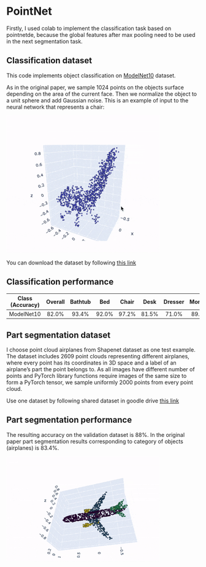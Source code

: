 # PointNet
Firstly, I used colab to implement the classification task based on pointnetde, because the global features after max pooling need to be used in the next segmentation task.
## Classification dataset
This code implements object classification on [ModelNet10](https://modelnet.cs.princeton.edu) dataset.

As in the original paper, we sample 1024 points on the objects surface depending on the area of the current face. Then we normalize the object to a unit sphere and add Gaussian noise. This is an example of input to the neural network that represents a chair:

<img src="images/chair.gif" alt="matching points" width="400"/> 

You can download the dataset by following [this link](https://drive.google.com/open?id=12Mv19pQ84VO8Av50hUXTixSxd5NDjeEB)

## Classification performance

| Class (Accuracy) | Overall | Bathtub | Bed| Chair|Desk|Dresser|Monitor|Night stand|Sofa|Table|Toilet|
| :---: |:---: | :---: | :---: | :---: | :---: | :---: | :---: | :---: | :---: | :---: | :---: |
| ModelNet10 | 82.0% | 93.4% | 92.0% | 97.2% | 81.5% | 71.0% | 89.4% | 56.0% |86.9%| 93.4% |95.9%|


## Part segmentation dataset
I choose point cloud airplanes from Shapenet dataset as one test example.
The dataset includes 2609 point clouds representing different airplanes, where every point has its coordinates in 3D space and a label of an airplane’s part the point belongs to. As all images have different number of points and PyTorch library functions require images of the same size to form a PyTorch tensor, we sample uniformly 2000 points from every point cloud.

Use one dataset by following shared dataset in goodle drive [this link](https://drive.google.com/drive/u/1/folders/1Z5XA4uJpA86ky0qV1AVgA_G1_ETkq9En)

## Part segmentation performance
The resulting accuracy on the validation dataset is 88%. In the original paper part segmentation results corresponding to category of objects (airplanes) is 83.4%.

<img src="images/airplane.gif" alt="matching points" width="400"/> 
